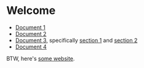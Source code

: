 # Welcome

- [Document 1](../sub/document1.md)
- [Document 2](document2.md)
- [Document 3](sub/subsub/document3.md), specifically [section 1](sub/subsub/document3.md#section-1) and [section 2](sub/subsub/document3.md#section2)
- [Document 4](sub/subsub/subsubsub/document4)

BTW, here's [some website](https://example.com/).